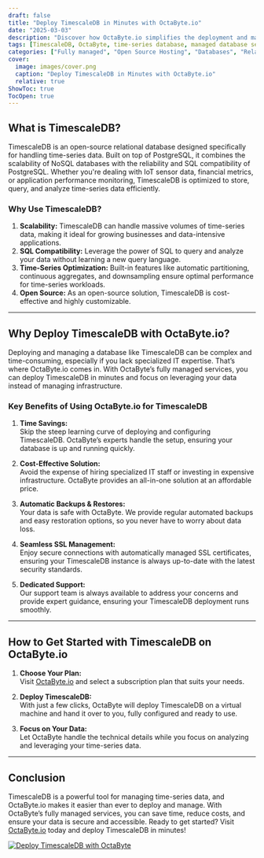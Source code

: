 ```yaml
---
draft: false
title: "Deploy TimescaleDB in Minutes with OctaByte.io"
date: "2025-03-03"
description: "Discover how OctaByte.io simplifies the deployment and management of TimescaleDB, a powerful time-series database, saving you time, effort, and resources. Learn why TimescaleDB is a game-changer for handling time-series data and how OctaByte’s fully managed services make it easier than ever to get started."
tags: [TimescaleDB, OctaByte, time-series database, managed database services, deploy TimescaleDB, open-source software, managed IT services, database management, automated backups, SSL management, cost-effective database solutions]
categories: ["Fully managed", "Open Source Hosting", "Databases", "Relational Databases", "Specialized Databases", "TimescaleDB"]
cover:
  image: images/cover.png
  caption: "Deploy TimescaleDB in Minutes with OctaByte.io"
  relative: true
ShowToc: true
TocOpen: true
---
```



## What is TimescaleDB?

TimescaleDB is an open-source relational database designed specifically for handling time-series data. Built on top of PostgreSQL, it combines the scalability of NoSQL databases with the reliability and SQL compatibility of PostgreSQL. Whether you're dealing with IoT sensor data, financial metrics, or application performance monitoring, TimescaleDB is optimized to store, query, and analyze time-series data efficiently.

### Why Use TimescaleDB?

1. **Scalability:** TimescaleDB can handle massive volumes of time-series data, making it ideal for growing businesses and data-intensive applications.
2. **SQL Compatibility:** Leverage the power of SQL to query and analyze your data without learning a new query language.
3. **Time-Series Optimization:** Built-in features like automatic partitioning, continuous aggregates, and downsampling ensure optimal performance for time-series workloads.
4. **Open Source:** As an open-source solution, TimescaleDB is cost-effective and highly customizable.

---

## Why Deploy TimescaleDB with OctaByte.io?

Deploying and managing a database like TimescaleDB can be complex and time-consuming, especially if you lack specialized IT expertise. That’s where OctaByte.io comes in. With OctaByte’s fully managed services, you can deploy TimescaleDB in minutes and focus on leveraging your data instead of managing infrastructure.

### Key Benefits of Using OctaByte.io for TimescaleDB

1. **Time Savings:**  
   Skip the steep learning curve of deploying and configuring TimescaleDB. OctaByte’s experts handle the setup, ensuring your database is up and running quickly.

2. **Cost-Effective Solution:**  
   Avoid the expense of hiring specialized IT staff or investing in expensive infrastructure. OctaByte provides an all-in-one solution at an affordable price.

3. **Automatic Backups & Restores:**  
   Your data is safe with OctaByte. We provide regular automated backups and easy restoration options, so you never have to worry about data loss.

4. **Seamless SSL Management:**  
   Enjoy secure connections with automatically managed SSL certificates, ensuring your TimescaleDB instance is always up-to-date with the latest security standards.

5. **Dedicated Support:**  
   Our support team is always available to address your concerns and provide expert guidance, ensuring your TimescaleDB deployment runs smoothly.

---

## How to Get Started with TimescaleDB on OctaByte.io

1. **Choose Your Plan:**  
   Visit [OctaByte.io](https://octabyte.io) and select a subscription plan that suits your needs.

2. **Deploy TimescaleDB:**  
   With just a few clicks, OctaByte will deploy TimescaleDB on a virtual machine and hand it over to you, fully configured and ready to use.

3. **Focus on Your Data:**  
   Let OctaByte handle the technical details while you focus on analyzing and leveraging your time-series data.

---

## Conclusion

TimescaleDB is a powerful tool for managing time-series data, and OctaByte.io makes it easier than ever to deploy and manage. With OctaByte’s fully managed services, you can save time, reduce costs, and ensure your data is secure and accessible. Ready to get started? Visit [OctaByte.io](https://octabyte.io) today and deploy TimescaleDB in minutes!

[![Deploy TimescaleDB with OctaByte](/images/deploy-on-octabyte.png)](https://octabyte.io/fully-managed-open-source-services/databases/relational-databases/timescaledb)